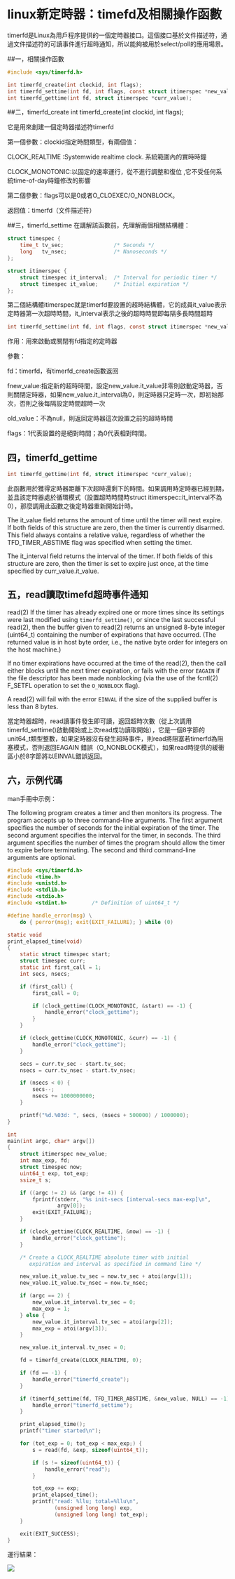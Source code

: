 # linux新定時器：timefd及相關操作函數


timerfd是Linux為用戶程序提供的一個定時器接口。這個接口基於文件描述符，通過文件描述符的可讀事件進行超時通知，所以能夠被用於select/poll的應用場景。

##一，相關操作函數

```c
#include <sys/timerfd.h>

int timerfd_create(int clockid, int flags);
int timerfd_settime(int fd, int flags, const struct itimerspec *new_value, struct itimerspec *old_value);
int timerfd_gettime(int fd, struct itimerspec *curr_value);
```

##二，timerfd_create
int timerfd_create(int clockid, int flags);

它是用來創建一個定時器描述符timerfd

第一個參數：clockid指定時間類型，有兩個值：

CLOCK_REALTIME :Systemwide realtime clock. 系統範圍內的實時時鐘

CLOCK_MONOTONIC:以固定的速率運行，從不進行調整和復位 ,它不受任何系統time-of-day時鐘修改的影響

第二個參數：flags可以是0或者O_CLOEXEC/O_NONBLOCK。

返回值：timerfd（文件描述符）

##三，timerfd_settime
在講解該函數前，先理解兩個相關結構體：

```c
struct timespec {
    time_t tv_sec;                /* Seconds */
    long   tv_nsec;               /* Nanoseconds */
};

struct itimerspec {
    struct timespec it_interval;  /* Interval for periodic timer */
    struct timespec it_value;     /* Initial expiration */
};
```

第二個結構體itimerspec就是timerfd要設置的超時結構體，它的成員it_value表示定時器第一次超時時間，it_interval表示之後的超時時間即每隔多長時間超時

```c
int timerfd_settime(int fd, int flags, const struct itimerspec *new_value, struct itimerspec *old_value);
```

作用：用來啟動或關閉有fd指定的定時器

參數：

fd：timerfd，有timerfd_create函數返回

fnew_value:指定新的超時時間，設定new_value.it_value非零則啟動定時器，否則關閉定時器，如果new_value.it_interval為0，則定時器只定時一次，即初始那次，否則之後每隔設定時間超時一次

old_value：不為null，則返回定時器這次設置之前的超時時間

flags：1代表設置的是絕對時間；為0代表相對時間。

## 四，timerfd_gettime

```c
int timerfd_gettime(int fd, struct itimerspec *curr_value);
```

此函數用於獲得定時器距離下次超時還剩下的時間。如果調用時定時器已經到期，並且該定時器處於循環模式（設置超時時間時struct itimerspec::it_interval不為0），那麼調用此函數之後定時器重新開始計時。

The it_value field returns the amount of time until the timer will next expire. If both fields of this structure are zero, then the timer is currently disarmed. This field always contains a relative value, regardless of whether the TFD_TIMER_ABSTIME flag was specified when setting the timer.

The it_interval field returns the interval of the timer. If both fields of this structure are zero, then the timer is set to expire just once, at the time specified by curr_value.it_value.

## 五，read讀取timefd超時事件通知

read(2) If the timer has already expired one or more times since its settings were last modified using `timerfd_settime()`, or since the last successful read(2), then the buffer given to read(2) returns an unsigned 8-byte integer (uint64_t) containing the number of expirations that have occurred. (The returned value is in host byte order, i.e., the native byte order for integers on the host machine.)

If no timer expirations have occurred at the time of the read(2), then the call either blocks until the next timer expiration, or fails with the error `EAGAIN` if the file descriptor has been made nonblocking (via the use of the fcntl(2) F_SETFL operation to set the `O_NONBLOCK` flag).

A read(2) will fail with the error `EINVAL` if the size of the supplied buffer is less than 8 bytes.

當定時器超時，read讀事件發生即可讀，返回超時次數（從上次調用timerfd_settime()啟動開始或上次read成功讀取開始），它是一個8字節的unit64_t類型整數，如果定時器沒有發生超時事件，則read將阻塞若timerfd為阻塞模式，否則返回EAGAIN 錯誤（O_NONBLOCK模式），如果read時提供的緩衝區小於8字節將以EINVAL錯誤返回。


## 六，示例代碼

man手冊中示例：

The following program creates a timer and then monitors its progress. The program accepts up to three command-line arguments. The first argument specifies the number of seconds for the initial expiration of the timer. The second argument specifies the interval for the timer, in seconds. The third argument specifies the number of times the program should allow the timer to expire before terminating. The second and third command-line arguments are optional.


```c
#include <sys/timerfd.h>
#include <time.h>
#include <unistd.h>
#include <stdlib.h>
#include <stdio.h>
#include <stdint.h>        /* Definition of uint64_t */

#define handle_error(msg) \
    do { perror(msg); exit(EXIT_FAILURE); } while (0)

static void
print_elapsed_time(void)
{
    static struct timespec start;
    struct timespec curr;
    static int first_call = 1;
    int secs, nsecs;

    if (first_call) {
        first_call = 0;

        if (clock_gettime(CLOCK_MONOTONIC, &start) == -1) {
            handle_error("clock_gettime");
        }
    }

    if (clock_gettime(CLOCK_MONOTONIC, &curr) == -1) {
        handle_error("clock_gettime");
    }

    secs = curr.tv_sec - start.tv_sec;
    nsecs = curr.tv_nsec - start.tv_nsec;

    if (nsecs < 0) {
        secs--;
        nsecs += 1000000000;
    }

    printf("%d.%03d: ", secs, (nsecs + 500000) / 1000000);
}

int
main(int argc, char* argv[])
{
    struct itimerspec new_value;
    int max_exp, fd;
    struct timespec now;
    uint64_t exp, tot_exp;
    ssize_t s;

    if ((argc != 2) && (argc != 4)) {
        fprintf(stderr, "%s init-secs [interval-secs max-exp]\n",
                argv[0]);
        exit(EXIT_FAILURE);
    }

    if (clock_gettime(CLOCK_REALTIME, &now) == -1) {
        handle_error("clock_gettime");
    }

    /* Create a CLOCK_REALTIME absolute timer with initial
       expiration and interval as specified in command line */

    new_value.it_value.tv_sec = now.tv_sec + atoi(argv[1]);
    new_value.it_value.tv_nsec = now.tv_nsec;

    if (argc == 2) {
        new_value.it_interval.tv_sec = 0;
        max_exp = 1;
    } else {
        new_value.it_interval.tv_sec = atoi(argv[2]);
        max_exp = atoi(argv[3]);
    }

    new_value.it_interval.tv_nsec = 0;

    fd = timerfd_create(CLOCK_REALTIME, 0);

    if (fd == -1) {
        handle_error("timerfd_create");
    }

    if (timerfd_settime(fd, TFD_TIMER_ABSTIME, &new_value, NULL) == -1) {
        handle_error("timerfd_settime");
    }

    print_elapsed_time();
    printf("timer started\n");

    for (tot_exp = 0; tot_exp < max_exp;) {
        s = read(fd, &exp, sizeof(uint64_t));

        if (s != sizeof(uint64_t)) {
            handle_error("read");
        }

        tot_exp += exp;
        print_elapsed_time();
        printf("read: %llu; total=%llu\n",
               (unsigned long long) exp,
               (unsigned long long) tot_exp);
    }

    exit(EXIT_SUCCESS);
}
```

運行結果：

![](./images/mickole/16125249-a73c8a960c62494ab7b3c1a2c4bb408e.png)